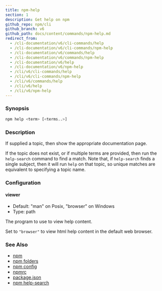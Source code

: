 ```yaml
---
title: npm-help
section: 1
description: Get help on npm
github_repo: npm/cli
github_branch: v6
github_path: docs/content/commands/npm-help.md
redirect_from:
  - /cli-documentation/v6/cli-commands/help
  - /cli-documentation/v6/cli-commands/npm-help
  - /cli-documentation/v6/commands/help
  - /cli-documentation/v6/commands/npm-help
  - /cli-documentation/v6/help
  - /cli-documentation/v6/npm-help
  - /cli/v6/cli-commands/help
  - /cli/v6/cli-commands/npm-help
  - /cli/v6/commands/help
  - /cli/v6/help
  - /cli/v6/npm-help
---
```


### Synopsis

```bash
npm help <term> [<terms..>]
```

### Description

If supplied a topic, then show the appropriate documentation page.

If the topic does not exist, or if multiple terms are provided, then run
the `help-search` command to find a match.  Note that, if `help-search`
finds a single subject, then it will run `help` on that topic, so unique
matches are equivalent to specifying a topic name.

### Configuration

#### viewer

* Default: "man" on Posix, "browser" on Windows
* Type: path

The program to use to view help content.

Set to `"browser"` to view html help content in the default web browser.

### See Also

* [npm](/cli/v6/commands/npm)
* [npm folders](/cli/v6/configuring-npm/folders)
* [npm config](/cli/v6/commands/npm-config)
* [npmrc](/cli/v6/configuring-npm/npmrc)
* [package.json](/cli/v6/configuring-npm/package-json)
* [npm help-search](/cli/v6/commands/npm-help-search)
